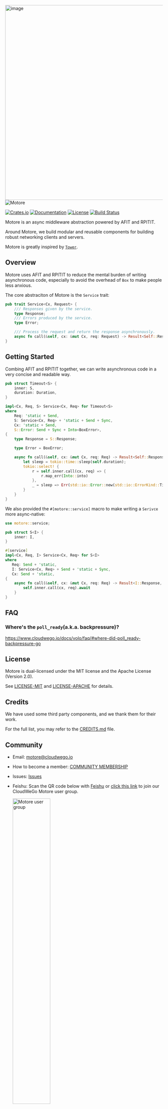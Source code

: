 <img width="622" alt="image" src="https://github.com/cloudwego/motore/assets/16001996/25941d54-4e12-413c-9dd6-a5b96ee233ee">![Motore](https://github.com/cloudwego/motore/raw/main/.github/assets/logo.png?sanitize=true)

[![Crates.io](https://img.shields.io/crates/v/motore)](https://crates.io/crates/motore)
[![Documentation](https://docs.rs/motore/badge.svg)](https://docs.rs/motore)
[![License](https://img.shields.io/crates/l/motore)](#license)
[![Build Status][actions-badge]][actions-url]

[actions-badge]: https://github.com/cloudwego/motore/actions/workflows/ci.yaml/badge.svg
[actions-url]: https://github.com/cloudwego/motore/actions

Motore is an async middleware abstraction powered by AFIT and RPITIT.

Around Motore, we build modular and reusable components for building robust networking clients and servers.

Motore is greatly inspired by [`Tower`][tower].

[tower]: https://github.com/tower-rs/tower

## Overview

Motore uses AFIT and RPITIT to reduce the mental burden of writing asynchronous code, especially to avoid the overhead of `Box` to make people less anxious.

The core abstraciton of Motore is the `Service` trait:

```rust
pub trait Service<Cx, Request> {
    /// Responses given by the service.
    type Response;
    /// Errors produced by the service.
    type Error;

    /// Process the request and return the response asynchronously.
    async fn call(&self, cx: &mut Cx, req: Request) -> Result<Self::Response, Self::Error>;
}
```

## Getting Started

Combing AFIT and RPITIT together, we can write asynchronous code in a very concise and readable way.

```rust
pub struct Timeout<S> {
    inner: S,
    duration: Duration,
}

impl<Cx, Req, S> Service<Cx, Req> for Timeout<S>
where
    Req: 'static + Send,
    S: Service<Cx, Req> + 'static + Send + Sync,
    Cx: 'static + Send,
    S::Error: Send + Sync + Into<BoxError>,
{
    type Response = S::Response;

    type Error = BoxError;

    async fn call(&self, cx: &mut Cx, req: Req) -> Result<Self::Response, Self::Error> {
        let sleep = tokio::time::sleep(self.duration);
        tokio::select! {
            r = self.inner.call(cx, req) => {
                r.map_err(Into::into)
            },
            _ = sleep => Err(std::io::Error::new(std::io::ErrorKind::TimedOut, "service time out").into()),
        }
    }
}
```

We also provided the `#[motore::service]` macro to make writing a `Serivce` more async-native:

```rust
use motore::service;

pub struct S<I> {
    inner: I,
}

#[service]
impl<Cx, Req, I> Service<Cx, Req> for S<I>
where
   Req: Send + 'static,
   I: Service<Cx, Req> + Send + 'static + Sync,
   Cx: Send + 'static,
{
    async fn call(&self, cx: &mut Cx, req: Req) -> Result<I::Response, I::Error> {
        self.inner.call(cx, req).await
    }
}
```

## FAQ

### Where's the `poll_ready`(a.k.a. backpressure)?

https://www.cloudwego.io/docs/volo/faq/#where-did-poll_ready-backpressure-go

## License

Motore is dual-licensed under the MIT license and the Apache License (Version 2.0).

See [LICENSE-MIT](https://github.com/cloudwego/motore/blob/main/LICENSE-MIT) and [LICENSE-APACHE](https://github.com/cloudwego/motore/blob/main/LICENSE-APACHE) for details.

## Credits

We have used some third party components, and we thank them for their work.

For the full list, you may refer to the [CREDITS.md](https://github.com/cloudwego/motore/blob/main/CREDITS.md) file.

## Community

- Email: [motore@cloudwego.io](mailto:motore@cloudwego.io)
- How to become a member: [COMMUNITY MEMBERSHIP](https://github.com/cloudwego/community/blob/main/COMMUNITY_MEMBERSHIP.md)
- Issues: [Issues](https://github.com/cloudwego/motore/issues)
- Feishu: Scan the QR code below with [Feishu](https://www.feishu.cn/) or [click this link](https://applink.feishu.cn/client/chat/chatter/add_by_link?link_token=a17m50a7-79cd-4ece-b14c-c1586e1aa636) to join our CloudWeGo Motore user group.

  <img src="https://github.com/cloudwego/motore/raw/main/.github/assets/motore-feishu-user-group.png" alt="Motore user group" width="50%" height="50%" />
